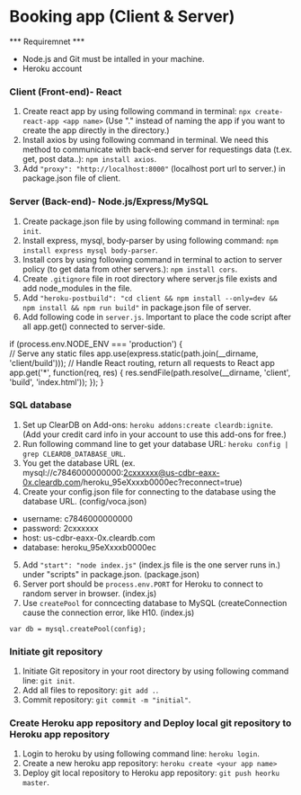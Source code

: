 # Booking app (Client & Server)

*** Requiremnet ***
- Node.js and Git must be intalled in your machine.
- Heroku account

### Client (Front-end)- React

1. Create react app by using following command in terminal: `npx create-react-app <app name>` (Use "." instead of naming the app if you want to create the app directly in the directory.)
2. Install axios by using following command in terminal. We need this method to communicate with back-end server for requestings data (t.ex. get, post data..): `npm install axios`.
3. Add `"proxy": "http://localhost:8000"` (localhost port url to server.) in package.json file of client.
 

### Server (Back-end)- Node.js/Express/MySQL
1. Create package.json file by using following command in terminal: `npm init`.
2. Install express, mysql, body-parser by using following command: `npm install express mysql body-parser`.
3. Install cors by using following command in terminal to action to server policy (to get data from other servers.): `npm install cors`.
4. Create `.gitignore` file in root directory where server.js file exists and add node_modules in the file.
5. Add `"heroku-postbuild": "cd client && npm install --only=dev && npm install && npm run build"` in package.json file of server.
6. Add following code in `server.js`. Important to place the code script after all app.get() connected to server-side. 

if (process.env.NODE_ENV === 'production') {<br/>
    // Serve any static files
    app.use(express.static(path.join(__dirname, 'client/build')));
  // Handle React routing, return all requests to React app
    app.get('*', function(req, res) {
      res.sendFile(path.resolve(__dirname, 'client', 'build', 'index.html'));
    });
  }

### SQL database
1. Set up ClearDB on Add-ons: `heroku addons:create cleardb:ignite`. (Add your credit card info in your account to use this add-ons for free.)
2. Run following command line to get your database URL: `heroku config | grep CLEARDB_DATABASE_URL`.
3. You get the database URL (ex. mysql://c7846000000000:2cxxxxxx@us-cdbr-eaxx-0x.cleardb.com/heroku_95eXxxxb0000ec?reconnect=true)
4. Create your config.json file for connecting to the database using the database URL. (config/voca.json)

 - username: c7846000000000
 - password: 2cxxxxxx
 - host: us-cdbr-eaxx-0x.cleardb.com
 - database: heroku_95eXxxxb0000ec

5. Add `"start": "node index.js"` (index.js file is the one server runs in.) under "scripts" in package.json. (package.json)
6. Server port should be `process.env.PORT` for Heroku to connect to random server in browser. (index.js)
7. Use `createPool` for conncecting database to MySQL (createConnection cause the connection error, like H10. (index.js)

`var db = mysql.createPool(config);`

### Initiate git repository
1. Initiate Git repository in your root directory by using following command line: `git init`.
2. Add all files to repository: `git add .`.
3. Commit repository: `git commit -m "initial"`.

### Create Heroku app repository and Deploy local git repository to Heroku app repository
1. Login to heroku by using following command line: `heroku login`.
2. Create a new heroku app repository: `heroku create <your app name>`
3. Deploy git local repository to Heroku app repository: `git push heorku master`.

